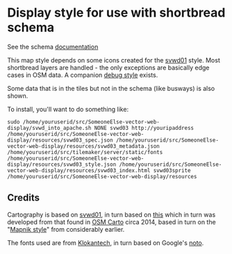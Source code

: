 # Display style for use with shortbread schema

See the schema [documentation](https://shortbread-tiles.org/schema/1.0/)

This map style depends on some icons created for the [svwd01](https://github.com/SomeoneElseOSM/SomeoneElse-vector-web-display/blob/main/resources/README_svwd01.md) style.  Most shortbread layers are handled - the only exceptions are basically edge cases in OSM data.  A companion [debug style](https://github.com/SomeoneElseOSM/SomeoneElse-vector-web-display/blob/main/resources/README_svwd05.md) exists.

Some data that is in the tiles but not in the schema (like busways) is also shown.

To install, you'll want to do something like:

    sudo /home/youruserid/src/SomeoneElse-vector-web-display/svwd_into_apache.sh NONE svwd03 http://youripaddress /home/youruserid/src/SomeoneElse-vector-web-display/resources/svwd03_spec.json /home/youruserid/src/SomeoneElse-vector-web-display/resources/svwd03_metadata.json /home/youruserid/src/tilemaker/server/static/fonts /home/youruserid/src/SomeoneElse-vector-web-display/resources/svwd03_style.json /home/youruserid/src/SomeoneElse-vector-web-display/resources/svwd03_index.html svwd03sprite /home/youruserid/src/SomeoneElse-vector-web-display/resources

## Credits

Cartography is based on [svwd01](https://github.com/SomeoneElseOSM/SomeoneElse-vector-extract/blob/main/resources/README_sve01.md), in turn based on [this](https://map.atownsend.org.uk/maps/map/map.html) which in turn was developed from that found in [OSM Carto](https://wiki.openstreetmap.org/wiki/OpenStreetMap_Carto#Forks_and_independent_deployments) circa 2014, based in turn on the "[Mapnik style](https://github.com/openstreetmap/mapnik-stylesheets)" from considerably earlier.

The fonts used are from [Klokantech](https://github.com/klokantech/klokantech-gl-fonts), in turn based on Google's [noto](https://fonts.google.com/noto).
